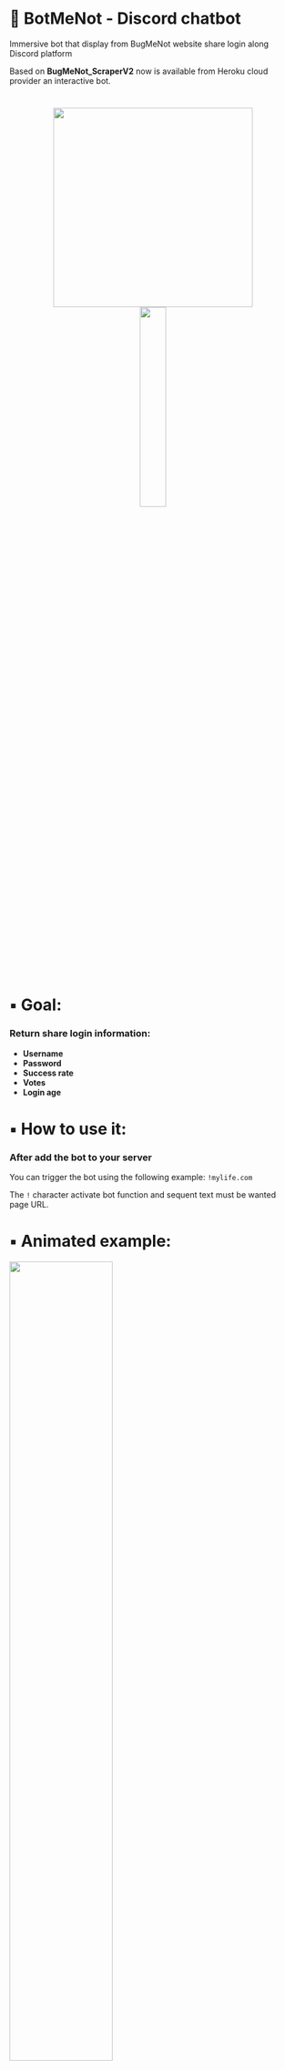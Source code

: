 # 🤖 BotMeNot - Discord chatbot

Immersive bot that display from BugMeNot website share login along Discord platform

Based on **BugMeNot_ScraperV2** now is available from Heroku cloud provider an interactive bot.

#

<div align="center">
<a href="https://discord.com/api/oauth2/authorize?client_id=889914983448711218&permissions=67584&scope=bot">
<img height=350 src=https://i.postimg.cc/qqfzMQJw/clipart827882.jpg>
</a>
</div>



<div align="center">
<a href="https://discord.com/api/oauth2/authorize?client_id=889914983448711218&permissions=67584&scope=bot">
<img width="30%" src=https://images.squarespace-cdn.com/content/v1/52290b27e4b0d4e459887aa9/1523645697591-KOD97HRR5QMOQ99BU0SK/join-us-on-discord_1.png?format=750w>
</a>
</div>


# ▪ Goal:
### Return share login information:
- **Username**
- **Password**
- **Success rate**
- **Votes**
- **Login age**

# ▪ How to use it:
### After add the bot to your server 
You can trigger the bot using the following example: ```!mylife.com```

The ```!``` character activate bot function and sequent text must be wanted page URL.

# ▪ Animated example:
<img width="60%" src=https://s9.gifyu.com/images/ezgif.com-gif-maker2ee637913a632a48.gif>

# ▪ Note:
This project is completely on cloud provider you don't have to install anything 

However, you can edit it how you like.
